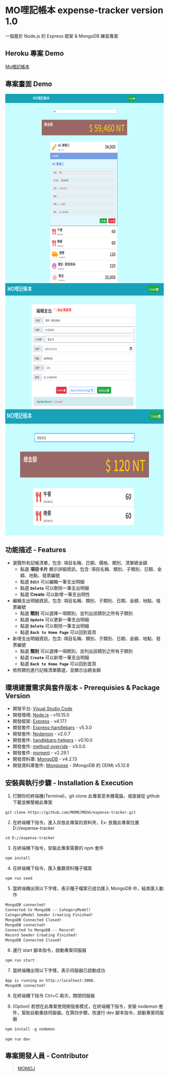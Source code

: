 # MO哩記帳本 expense-tracker version 1.0

一個基於 Node.js 的 Express 框架 & MongoDB 練習專案

## Heroku 專案 Demo
[Mo哩記帳本](https://stark-harbor-58371.herokuapp.com/)

## 專案畫面 Demo
[<img align="center" src="https://github.com/MOMOJMOGG/expense-tracker/blob/master/public/images/HomePage.png" height="600" width="800" />]()
[<img align="center" src="https://github.com/MOMOJMOGG/expense-tracker/blob/master/public/images/Edit.PNG" height="400" width="600" />]()
[<img align="center" src="https://github.com/MOMOJMOGG/expense-tracker/blob/master/public/images/sort.PNG" height="400" width="600" />]()

## 功能描述 - Features
- 瀏覽所有記帳清單，包含: 項目名稱、日期、價格、類別、清單總金額
  - 點選 **項目卡片** 顯示詳細資訊，包含: 項目名稱、類別、子類別、日期、金額、地點、發票編號
  - 點選 **`Edit`** 可以編輯一筆支出明細
  - 點選 **`Delete`** 可以刪除一筆支出明細
  - 點選 **Create** 可以新增一筆支出明性
- 編輯支出明細資訊，包含: 項目名稱、類別、子類別、日期、金額、地點、發票編號
  - 點選 **類別** 可以選擇一項類別，並列出該類別之所有子類別
  - 點選 **`Update`** 可以更新一筆支出明細
  - 點選 **`Delete`** 可以刪除一筆支出明細
  - 點選 **`Back to Home Page`** 可以回到首頁
- 新增支出明細資訊，包含: 項目名稱、類別、子類別、日期、金額、地點、發票編號
  - 點選 **類別** 可以選擇一項類別，並列出該類別之所有子類別
  - 點選 **`Create`** 可以新增一筆支出明細
  - 點選 **`Back to Home Page`** 可以回到首頁
- 依照類別進行記帳清單篩選，並顯示出總金額


## 環境建置需求與套件版本 - Prerequisies & Package Version
- 開發平台: [Visual Studio Code](https://code.visualstudio.com/download)
- 開發環境: [Node.js](https://nodejs.org/en/) - v10.15.0
- 開發框架: [Express](https://expressjs.com/en/starter/installing.html) - v4.17.1
- 開發套件: [Express-handlebars](https://www.npmjs.com/package/express-handlebars) - v5.3.0
- 開發套件: [Nodemon](https://www.npmjs.com/package/nodemon) - v2.0.7
- 開發套件: [handlebars-helpers](https://www.npmjs.com/package/handlebars-helpers) - v0.10.0
- 開發套件: [method-override](https://www.npmjs.com/package/method-override) - v3.0.0
- 開發套件: [moment](https://www.npmjs.com/package/moment) - v2.29.1
- 開發資料庫: [MongoDB](https://www.mongodb.com/) - v4.2.13
- 開發資料庫套件: [Mongoose](https://www.npmjs.com/package/mongoose) - (MongoDB 的 ODM) v5.12.6


## 安裝與執行步驟 - Installation & Execution
1. 打開你的終端機(Terminal)，git clone 此專案至本機電腦，或直接從 github 下載並解壓縮此專案

```
git clone https://github.com/MOMOJMOGG/expense-tracker.git
```

2. 在終端機下指令，進入存放此專案的資料夾，Ex: 放置此專案位置 D://expense-tracker

```
cd D://expense-tracker
```

3. 在終端機下指令，安裝此專案需要的 npm 套件

```
npm install
```

4. 在終端機下指令，匯入餐廳資料種子檔案

```
npm run seed
```

5. 當終端機出現以下字樣，表示種子檔案已成功匯入 MongoDB 中，結束匯入動作

```
MongoDB connected!
Connected to MongoDB -- CategoryModel!
CategoryModel Seeder Creating Finished!
MongoDB Connected Closed!
MongoDB connected!
Connected to MongoDB -- Record!
Record Seeder Creating Finished!
MongoDB Connected Closed!
```

6. 運行 start 腳本指令，啟動專案伺服器

```
npm run start
```

7. 當終端機出現以下字樣，表示伺服器已啟動成功

```
App is running on http://localhost:3000.
MongoDB connected!
```

8. 在終端機下指令 Ctrl+C 兩次，關閉伺服器

9. (Option) 若想在此專案使用開發者模式，在終端機下指令，安裝 nodemon 套件，幫助自動重啟伺服器。在第四步驟，改運行 dev 腳本指令，啟動專案伺服器

```
npm install -g nodemon

npm run dev
```


## 專案開發人員 - Contributor

> [MOMOJ](https://github.com/MOMOJMOGG)
